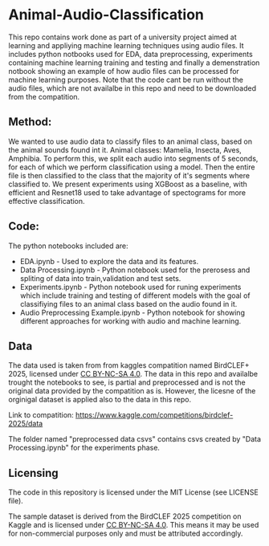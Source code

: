 # Animal-Audio-Classification
This repo contains work done as part of a university project aimed at learning and appliying machine learning techniques using audio files.
It includes python notbooks used for EDA, data preprocessing, experiments containing machine learning training and testing and finally a demenstration notbook showing an example of how audio files can be processed for machine learning purposes.
Note that the code cant be run without the audio files, which are not availalbe in this repo and need to be downloaded from the compatition.

## Method:
We wanted to use audio data to classify files to an animal class, based on the animal sounds found int it.
Animal classes: Mamelia, Insecta, Aves, Amphibia.
To perform this, we split each audio into segments of 5 seconds, for each of which we perform classification using a model.
Then the entire file is then classified to the class that the majority of it's segments where classified to.
We present experiments using XGBoost as a baseline, with efficient and Resnet18 used to take advantage of spectograms for more effective classification.

## Code:
The python notebooks included are:
* EDA.ipynb - Used to explore the data and its features.
* Data Processing.ipynb - Python notebook used for the prerosess and spliting of data into train,validation and test sets.
* Experiments.ipynb - Python notebook used for runing experiments which include training and testing of different models with the goal of classifiying files to an animal class based on the audio found in it.
* Audio Preprocessing Example.ipynb - Python notebook for showing different approaches for working with audio and machine learning.

## Data
The data used is taken from from kaggles compatition named BirdCLEF+ 2025, licensed under [CC BY-NC-SA 4.0](https://creativecommons.org/licenses/by-nc-sa/4.0/).
The data in this repo and availalbe trought the notebooks to see, is partial and preprocessed and is not the original data provided by the compatition as is.
However, the licesne of the orginigal dataset is applied also to the data in this repo.

Link to compatition: https://www.kaggle.com/competitions/birdclef-2025/data

The folder named "preprocessed data csvs" contains csvs created by "Data Processing.ipynb" for the experiments phase.


## Licensing

The code in this repository is licensed under the MIT License (see LICENSE file).

The sample dataset is derived from the BirdCLEF 2025 competition on Kaggle and is licensed under [CC BY-NC-SA 4.0](https://creativecommons.org/licenses/by-nc-sa/4.0/). This means it may be used for non-commercial purposes only and must be attributed accordingly.
